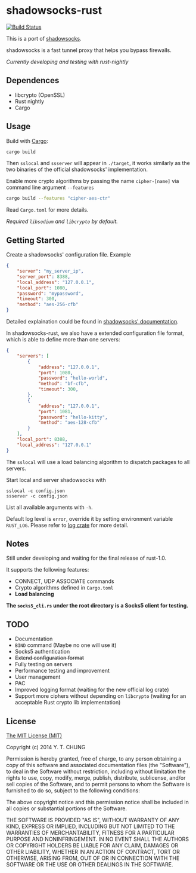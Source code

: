 # shadowsocks-rust

[![Build Status](https://travis-ci.org/zonyitoo/shadowsocks-rust.svg)](https://travis-ci.org/zonyitoo/shadowsocks-rust)

This is a port of [shadowsocks](https://github.com/clowwindy/shadowsocks).

shadowsocks is a fast tunnel proxy that helps you bypass firewalls.

*Currently developing and testing with rust-nightly*

## Dependences

* libcrypto (OpenSSL)
* Rust nightly
* Cargo

## Usage

Build with [Cargo](http://doc.crates.io):

```bash
cargo build
```

Then `sslocal` and `ssserver` will appear in `./target`, it works similarly as the two binaries of
the official shadowsocks' implementation.

Enable more crypto algorithms by passing the name `cipher-[name]` via command line argument `--features`

```bash
cargo build --features "cipher-aes-ctr"
```

Read `Cargo.toml` for more details.

*Required `libsodium` and `libcrypto` by default.*

## Getting Started

Create a shadowsocks' configuration file. Example

```json
{
    "server": "my_server_ip",
    "server_port": 8388,
    "local_address": "127.0.0.1",
    "local_port": 1080,
    "password": "mypassword",
    "timeout": 300,
    "method": "aes-256-cfb"
}
```

Detailed explaination could be found in [shadowsocks' documentation](https://github.com/clowwindy/shadowsocks/wiki).

In shadowsocks-rust, we also have a extended configuration file format, which is able to define more than one servers:

```json
{
    "servers": [
        {
            "address": "127.0.0.1",
            "port": 1080,
            "password": "hello-world",
            "method": "bf-cfb",
            "timeout": 300,
        },
        {
            "address": "127.0.0.1",
            "port": 1081,
            "password": "hello-kitty",
            "method": "aes-128-cfb"
        }
    ],
    "local_port": 8388,
    "local_address": "127.0.0.1"
}
```

The `sslocal` will use a load balancing algorithm to dispatch packages to all servers.

Start local and server shadowsocks with

```
sslocal -c config.json
ssserver -c config.json
```

List all available arguments with `-h`.

Default log level is `error`, override it by setting environment variable `RUST_LOG`. Please refer
to [log crate](http://doc.rust-lang.org/log/index.html) for more detail.

## Notes

Still under developing and waiting for the final release of rust-1.0.

It supports the following features:

* CONNECT, UDP ASSOCIATE commands
* Crypto algorithms defined in `Cargo.toml`
* **Load balancing**

**The `socks5_cli.rs` under the root directory is a Socks5 client for testing.**

## TODO

* Documentation
* `BIND` command (Maybe no one will use it)
* Socks5 authentication
* <del>Extend configuration format</del>
* Fully testing on servers
* Performance testing and improvement
* User management
* PAC
* Improved logging format (waiting for the new official log crate)
* Support more ciphers without depending on `libcrypto` (waiting for an acceptable Rust crypto lib implementation)

## License

[The MIT License (MIT)](http://opensource.org/licenses/MIT)

Copyright (c) 2014 Y. T. CHUNG

Permission is hereby granted, free of charge, to any person obtaining a copy
of this software and associated documentation files (the "Software"), to deal
in the Software without restriction, including without limitation the rights
to use, copy, modify, merge, publish, distribute, sublicense, and/or sell
copies of the Software, and to permit persons to whom the Software is
furnished to do so, subject to the following conditions:

The above copyright notice and this permission notice shall be included in
all copies or substantial portions of the Software.

THE SOFTWARE IS PROVIDED "AS IS", WITHOUT WARRANTY OF ANY KIND, EXPRESS OR
IMPLIED, INCLUDING BUT NOT LIMITED TO THE WARRANTIES OF MERCHANTABILITY,
FITNESS FOR A PARTICULAR PURPOSE AND NONINFRINGEMENT. IN NO EVENT SHALL THE
AUTHORS OR COPYRIGHT HOLDERS BE LIABLE FOR ANY CLAIM, DAMAGES OR OTHER
LIABILITY, WHETHER IN AN ACTION OF CONTRACT, TORT OR OTHERWISE, ARISING FROM,
OUT OF OR IN CONNECTION WITH THE SOFTWARE OR THE USE OR OTHER DEALINGS IN
THE SOFTWARE.
